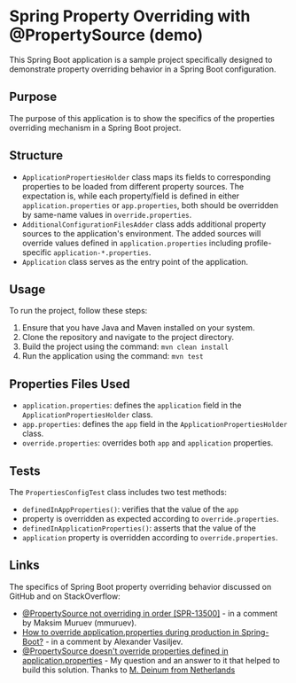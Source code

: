 # Spring Property Overriding with @PropertySource (demo)

This Spring Boot application is a sample project specifically designed to demonstrate 
property overriding behavior in a Spring Boot configuration.

## Purpose

The purpose of this application is to show the specifics of the properties overriding
mechanism in a Spring Boot project.

## Structure
* `ApplicationPropertiesHolder` class maps its fields to corresponding properties 
to be loaded from different property sources. The expectation is, while each property/field is 
defined in either `application.properties` or `app.properties`, both should be overridden by
same-name values in `override.properties`.
* `AdditionalConfigurationFilesAdder` class adds additional property sources to the application's 
environment. The added sources will override values defined in `application.properties`
including profile-specific `application-*.properties`.
* `Application` class serves as the entry point of the application.

## Usage

To run the project, follow these steps:

1. Ensure that you have Java and Maven installed on your system.
2. Clone the repository and navigate to the project directory.
3. Build the project using the command: `mvn clean install`
4. Run the application using the command: `mvn test`

## Properties Files Used

* `application.properties`: defines the `application` field in the `ApplicationPropertiesHolder` class.
* `app.properties`: defines the `app` field in the `ApplicationPropertiesHolder` class.
* `override.properties`: overrides both `app` and `application` properties.

## Tests

The `PropertiesConfigTest` class includes two test methods:

* `definedInAppProperties()`: verifies that the value of the `app`
* property is overridden as expected according to `override.properties`.
* `definedInApplicationProperties()`: asserts that the value of the 
* `application` property is overridden according to `override.properties`. 

## Links

The specifics of Spring Boot property overriding behavior discussed on GitHub and on StackOverflow:
* [@PropertySource not overriding in order [SPR-13500]](https://github.com/spring-projects/spring-framework/issues/18078#issuecomment-711850211) - in a comment by Maksim Muruev (mmuruev).
* [How to override application.properties during production in Spring-Boot?](https://stackoverflow.com/questions/23563363/how-to-override-application-properties-during-production-in-spring-boot#comment111803095_28488602) - in a comment by Alexander Vasiljev.
* [@PropertySource doesn't override properties defined in application.properties](https://stackoverflow.com/questions/76223453/propertysource-doesnt-override-properties-defined-in-application-properties) - My question and an answer to it that helped to build this solution. Thanks to [M. Deinum from Netherlands](https://stackoverflow.com/users/2696260/m-deinum) 